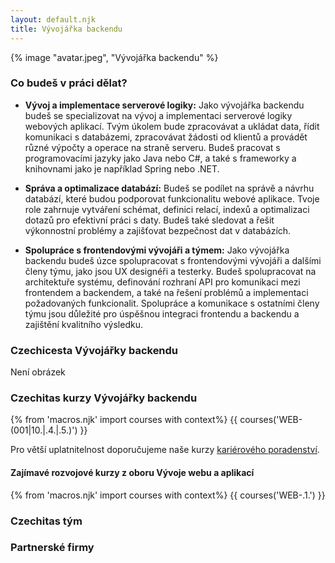 ```yaml
---
layout: default.njk
title: Vývojářka backendu
---
```


{% image "avatar.jpeg", "Vývojářka backendu" %}

### Co budeš v práci dělat?
- **Vývoj a implementace serverové logiky:** Jako vývojářka backendu budeš se specializovat na vývoj a implementaci serverové logiky webových aplikací. Tvým úkolem bude zpracovávat a ukládat data, řídit komunikaci s databázemi, zpracovávat žádosti od klientů a provádět různé výpočty a operace na straně serveru. Budeš pracovat s programovacími jazyky jako Java nebo C#, a také s frameworky a knihovnami jako je například Spring nebo .NET.

- **Správa a optimalizace databází:** Budeš se podílet na správě a návrhu databází, které budou podporovat funkcionalitu webové aplikace. Tvoje role zahrnuje vytváření schémat, definici relací, indexů a optimalizaci dotazů pro efektivní práci s daty. Budeš také sledovat a řešit výkonnostní problémy a zajišťovat bezpečnost dat v databázích.

- **Spolupráce s frontendovými vývojáři a týmem:** Jako vývojářka backendu budeš úzce spolupracovat s frontendovými vývojáři a dalšími členy týmu, jako jsou UX designéři a testerky. Budeš spolupracovat na architektuře systému, definování rozhraní API pro komunikaci mezi frontendem a backendem, a také na řešení problémů a implementaci požadovaných funkcionalit. Spolupráce a komunikace s ostatními členy týmu jsou důležité pro úspěšnou integraci frontendu a backendu a zajištění kvalitního výsledku.

### Czechicesta Vývojářky backendu
Není obrázek

### Czechitas kurzy Vývojářky backendu
{% from 'macros.njk' import courses with context%}
{{ courses('WEB-(001|10.|.4.|.5.)') }}

Pro větší uplatnitelnost doporučujeme naše kurzy [kariérového poradenství](/it-v-praxi/karierove-poradenstvi/).

#### Zajímavé rozvojové kurzy z oboru Vývoje webu a aplikací
{% from 'macros.njk' import courses with context%}
{{ courses('WEB-.1.') }}

### Czechitas tým

### Partnerské firmy
